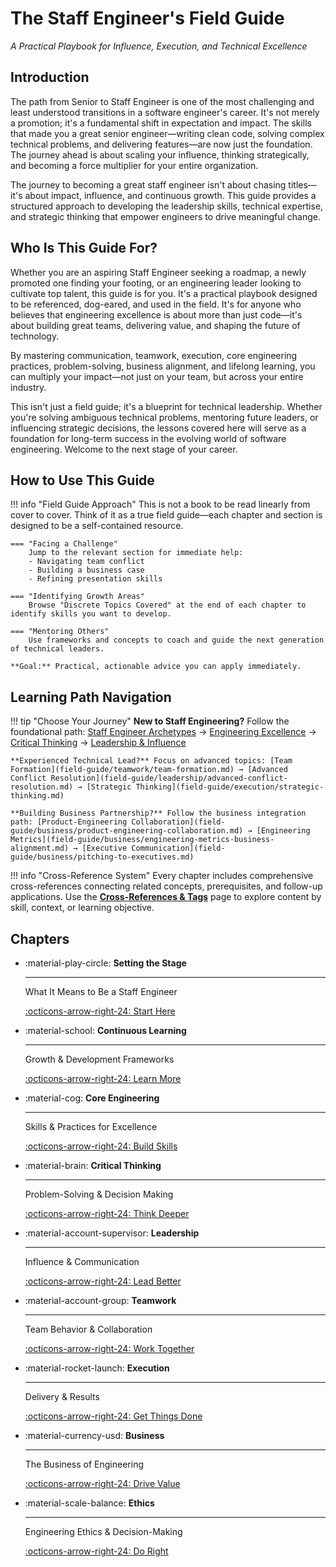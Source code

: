 # The Staff Engineer's Field Guide

*A Practical Playbook for Influence, Execution, and Technical Excellence*

## Introduction

The path from Senior to Staff Engineer is one of the most challenging and least understood transitions in a software engineer's career. It's not merely a promotion; it's a fundamental shift in expectation and impact. The skills that made you a great senior engineer—writing clean code, solving complex technical problems, and delivering features—are now just the foundation. The journey ahead is about scaling your influence, thinking strategically, and becoming a force multiplier for your entire organization.

The journey to becoming a great staff engineer isn't about chasing titles—it's about impact, influence, and continuous growth. This guide provides a structured approach to developing the leadership skills, technical expertise, and strategic thinking that empower engineers to drive meaningful change.

## Who Is This Guide For?

Whether you are an aspiring Staff Engineer seeking a roadmap, a newly promoted one finding your footing, or an engineering leader looking to cultivate top talent, this guide is for you. It's a practical playbook designed to be referenced, dog-eared, and used in the field. It's for anyone who believes that engineering excellence is about more than just code—it's about building great teams, delivering value, and shaping the future of technology.

By mastering communication, teamwork, execution, core engineering practices, problem-solving, business alignment, and lifelong learning, you can multiply your impact—not just on your team, but across your entire industry.

This isn't just a field guide; it's a blueprint for technical leadership. Whether you're solving ambiguous technical problems, mentoring future leaders, or influencing strategic decisions, the lessons covered here will serve as a foundation for long-term success in the evolving world of software engineering. Welcome to the next stage of your career.

## How to Use This Guide

!!! info "Field Guide Approach"
    This is not a book to be read linearly from cover to cover. Think of it as a true field guide—each chapter and section is designed to be a self-contained resource.
    
    === "Facing a Challenge"
        Jump to the relevant section for immediate help:
        - Navigating team conflict
        - Building a business case
        - Refining presentation skills
        
    === "Identifying Growth Areas"
        Browse "Discrete Topics Covered" at the end of each chapter to identify skills you want to develop.
        
    === "Mentoring Others"
        Use frameworks and concepts to coach and guide the next generation of technical leaders.
    
    **Goal:** Practical, actionable advice you can apply immediately.

## Learning Path Navigation

!!! tip "Choose Your Journey"
    **New to Staff Engineering?** Follow the foundational path: [Staff Engineer Archetypes](field-guide/intro/index.md) → [Engineering Excellence](field-guide/engineering/index.md) → [Critical Thinking](field-guide/thinking/index.md) → [Leadership & Influence](field-guide/leadership/index.md)
    
    **Experienced Technical Lead?** Focus on advanced topics: [Team Formation](field-guide/teamwork/team-formation.md) → [Advanced Conflict Resolution](field-guide/leadership/advanced-conflict-resolution.md) → [Strategic Thinking](field-guide/execution/strategic-thinking.md)
    
    **Building Business Partnership?** Follow the business integration path: [Product-Engineering Collaboration](field-guide/business/product-engineering-collaboration.md) → [Engineering Metrics](field-guide/business/engineering-metrics-business-alignment.md) → [Executive Communication](field-guide/business/pitching-to-executives.md)

!!! info "Cross-Reference System"
    Every chapter includes comprehensive cross-references connecting related concepts, prerequisites, and follow-up applications. Use the **[Cross-References & Tags](reference/tags.md)** page to explore content by skill, context, or learning objective.

## Chapters

<div class="grid cards" markdown>

-   :material-play-circle: **Setting the Stage**
    
    ---
    
    What It Means to Be a Staff Engineer
    
    [:octicons-arrow-right-24: Start Here](field-guide/intro/index.md)

-   :material-school: **Continuous Learning**
    
    ---
    
    Growth & Development Frameworks
    
    [:octicons-arrow-right-24: Learn More](field-guide/learning/index.md)

-   :material-cog: **Core Engineering**
    
    ---
    
    Skills & Practices for Excellence
    
    [:octicons-arrow-right-24: Build Skills](field-guide/engineering/index.md)

-   :material-brain: **Critical Thinking**
    
    ---
    
    Problem-Solving & Decision Making
    
    [:octicons-arrow-right-24: Think Deeper](field-guide/thinking/index.md)

-   :material-account-supervisor: **Leadership**
    
    ---
    
    Influence & Communication
    
    [:octicons-arrow-right-24: Lead Better](field-guide/leadership/index.md)

-   :material-account-group: **Teamwork**
    
    ---
    
    Team Behavior & Collaboration
    
    [:octicons-arrow-right-24: Work Together](field-guide/teamwork/index.md)

-   :material-rocket-launch: **Execution**
    
    ---
    
    Delivery & Results
    
    [:octicons-arrow-right-24: Get Things Done](field-guide/execution/index.md)

-   :material-currency-usd: **Business**
    
    ---
    
    The Business of Engineering
    
    [:octicons-arrow-right-24: Drive Value](field-guide/business/index.md)

-   :material-scale-balance: **Ethics**
    
    ---
    
    Engineering Ethics & Decision-Making
    
    [:octicons-arrow-right-24: Do Right](field-guide/ethics/index.md)

</div>
